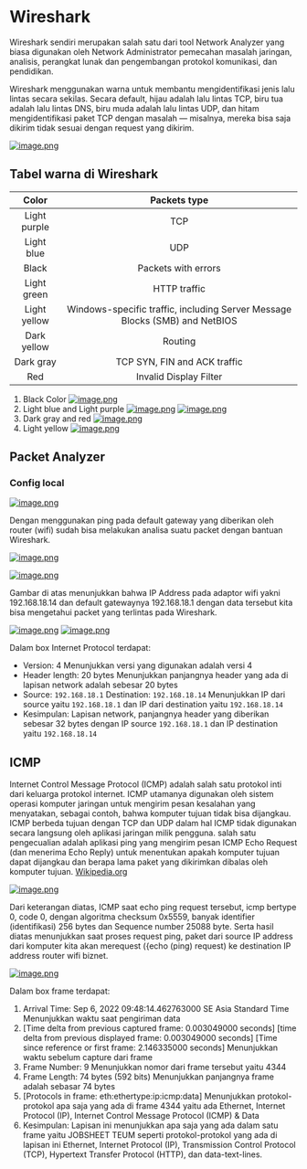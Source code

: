 # **Wireshark**

Wireshark sendiri merupakan salah satu dari tool Network Analyzer yang biasa digunakan oleh Network Administrator pemecahan masalah jaringan, analisis, perangkat lunak dan pengembangan protokol komunikasi, dan pendidikan.

Wireshark menggunakan warna untuk membantu mengidentifikasi jenis lalu lintas secara sekilas. Secara default, hijau adalah lalu lintas TCP, biru tua adalah lalu lintas DNS, biru muda adalah lalu lintas UDP, dan hitam mengidentifikasi paket TCP dengan masalah — misalnya, mereka bisa saja dikirim tidak sesuai dengan request yang dikirim.

[![image.png](https://i.postimg.cc/NfLvM5Cq/image.png)](https://postimg.cc/nC8PSct0)

## Tabel warna di Wireshark

|    Color     |                                Packets type                                 |
| :----------: | :-------------------------------------------------------------------------: |
| Light purple |                                     TCP                                     |
|  Light blue  |                                     UDP                                     |
|    Black     |                             Packets with errors                             |
| Light green  |                                HTTP traffic                                 |
| Light yellow | Windows-specific traffic, including Server Message Blocks (SMB) and NetBIOS |
| Dark yellow  |                                   Routing                                   |
|  Dark gray   |                        TCP SYN, FIN and ACK traffic                         |
|     Red      |                           Invalid Display Filter                            |

1. Black Color
   [![image.png](https://i.postimg.cc/DfppZ5b5/image.png)](https://postimg.cc/mhMypYjF)
2. Light blue and Light purple
   [![image.png](https://i.postimg.cc/fTkFj1h6/image.png)](https://postimg.cc/HVDBTZn2)
   [![image.png](https://i.postimg.cc/RZpZpk3K/image.png)](https://postimg.cc/qNnrzZxv)
3. Dark gray and red
   [![image.png](https://i.postimg.cc/C1NCWMbm/image.png)](https://postimg.cc/PpC8Dj3w)
4. Light yellow
   [![image.png](https://i.postimg.cc/T3dcJDmh/image.png)](https://postimg.cc/ZCQ3T0wh)

## Packet Analyzer

### Config local

[![image.png](https://i.postimg.cc/kgRgZjWH/image.png)](https://postimg.cc/cvZWtB97)

Dengan menggunakan ping pada default gateway yang diberikan oleh router (wifi) sudah bisa melakukan analisa suatu packet dengan bantuan Wireshark.

[![image.png](https://i.postimg.cc/BtWVvQwH/image.png)](https://postimg.cc/2LwwcmYS)

[![image.png](https://i.postimg.cc/gjKgGq8F/image.png)](https://postimg.cc/gLnVDhgN)

Gambar di atas menunjukkan bahwa IP Address pada adaptor wifi yakni 192.168.18.14 dan default gatewaynya 192.168.18.1 dengan data tersebut kita bisa mengetahui packet yang terlintas pada Wireshark.

[![image.png](https://i.postimg.cc/nzGWLJfP/image.png)](https://postimg.cc/njM2dNz4)
[![image.png](https://i.postimg.cc/fbZjR0WM/image.png)](https://postimg.cc/rDnthstH)

Dalam box Internet Protocol terdapat:

-  Version: 4 Menunjukkan versi yang digunakan adalah versi 4
-  Header length: 20 bytes Menunjukkan panjangnya header yang ada di lapisan network adalah sebesar 20 bytes
-  Source: `192.168.18.1` Destination: `192.168.18.14` Menunjukkan IP dari source yaitu `192.168.18.1` dan IP dari destination yaitu `192.168.18.14`
-  Kesimpulan: Lapisan network, panjangnya header yang diberikan sebesar 32 bytes dengan IP source `192.168.18.1` dan IP destination yaitu `192.168.18.14`

## ICMP

Internet Control Message Protocol (ICMP) adalah salah satu protokol inti dari keluarga protokol internet. ICMP utamanya digunakan oleh sistem operasi komputer jaringan untuk mengirim pesan kesalahan yang menyatakan, sebagai contoh, bahwa komputer tujuan tidak bisa dijangkau. ICMP berbeda tujuan dengan TCP dan UDP dalam hal ICMP tidak digunakan secara langsung oleh aplikasi jaringan milik pengguna. salah satu pengecualian adalah aplikasi ping yang mengirim pesan ICMP Echo Request (dan menerima Echo Reply) untuk menentukan apakah komputer tujuan dapat dijangkau dan berapa lama paket yang dikirimkan dibalas oleh komputer tujuan. [Wikipedia.org](https://id.wikipedia.org/wiki/Internet_Control_Message_Protocol)

[![image.png](https://i.postimg.cc/fbZjR0WM/image.png)](https://postimg.cc/rDnthstH)

Dari keterangan diatas, ICMP saat echo ping request tersebut, icmp bertype 0, code 0, dengan algoritma checksum 0x5559, banyak identifier (identifikasi) 256 bytes dan Sequence number 25088 byte. Serta hasil diatas menunjukkan saat proses request ping, paket dari source IP address dari komputer kita akan merequest ({echo (ping) request) ke destination IP address router wifi biznet.

[![image.png](https://i.postimg.cc/tRdFTNvw/image.png)](https://postimg.cc/K4z1pB2D)

Dalam box frame terdapat:

1. Arrival Time: Sep 6, 2022 09:48:14.462763000 SE Asia Standard Time
   Menunjukkan waktu saat pengiriman data
2. [Time delta from previous captured frame: 0.003049000 seconds]
   [time delta from previous displayed frame: 0.003049000 seconds]
   [Time since reference or first frame: 2.146335000 seconds]
   Menunjukkan waktu sebelum capture dari frame
3. Frame Number: 9
   Menunjukkan nomor dari frame tersebut yaitu 4344
4. Frame Length: 74 bytes (592 bits)
   Menunjukkan panjangnya frame adalah sebasar 74 bytes
5. [Protocols in frame: eth:ethertype:ip:icmp:data]
   Menunjukkan protokol-protokol apa saja yang ada di frame 4344 yaitu ada Ethernet, Internet Protocol (IP), Internet Control Message Protocol (ICMP) & Data
6. Kesimpulan: Lapisan ini menunjukkan apa saja yang ada dalam satu frame yaitu JOBSHEET TEUM seperti protokol-protokol yang ada di lapisan ini Ethernet, Internet Protocol (IP), Transmission Control Protocol (TCP), Hypertext Transfer Protocol (HTTP), dan data-text-lines.
